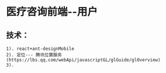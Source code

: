# 医疗咨询前端--用户
## 技术：
    1). react+ant-designMobile
    2). 定位--- 腾讯位置服务 (https://lbs.qq.com/webApi/javascriptGL/glGuide/glOverview)
    3). 
